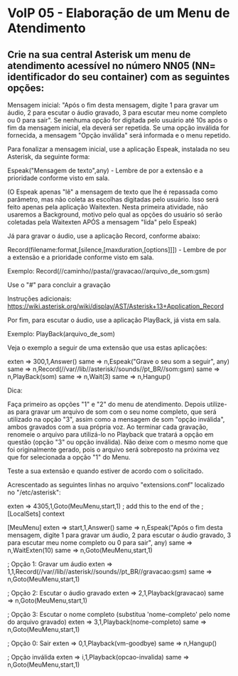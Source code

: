 # VoIP 05 - Elaboração de um Menu de Atendimento


## Crie na sua central Asterisk um menu de atendimento acessível no número NN05 (NN= identificador do seu container) com as seguintes opções:

Mensagem inicial: "Após o fim desta mensagem, digite 1 para gravar um áudio, 2 para escutar o áudio gravado, 3 para escutar meu nome completo ou 0 para sair". Se nenhuma opção for digitada pelo usuário até 10s após o fim da mensagem inicial, ela deverá ser repetida. Se uma opção inválida for fornecida, a mensagem "Opção inválida" será informada e o menu repetido.

Para fonalizar a mensagem inicial, use a aplicação Espeak, instalada no seu Asterisk, da seguinte forma:

Espeak("Mensagem de texto",any) - Lembre de por a extensão e a prioridade conforme visto em sala.

(O Espeak apenas "lê" a mensagem de texto que lhe é repassada como parâmetro, mas não coleta as escolhas digitadas pelo usuário. Isso será feito apenas pela aplicação Waitexten. Nesta primeira atividade, não usaremos a Background, motivo pelo qual as opções do usuário só serão coletadas pela Waitexten APÓS a mensagem "lida" pelo Espeak)

Já para gravar o áudio, use a aplicação Record, conforme abaixo:

Record(filename:format,[silence,[maxduration,[options]]]) - Lembre de por a extensão e a prioridade conforme visto em sala.

Exemplo: Record(//caminho//pasta//gravacao//arquivo_de_som:gsm)

Use o "#" para concluir a gravação

Instruções adicionais: https://wiki.asterisk.org/wiki/display/AST/Asterisk+13+Application_Record

Por fim, para escutar o áudio, use a aplicação PlayBack, já vista em sala.

Exemplo: PlayBack(arquivo_de_som)

Veja o exemplo a seguir de uma extensão que usa estas aplicações:

exten => 300,1,Answer()
same => n,Espeak("Grave o seu som a seguir", any)
same => n,Record(//var//lib//asterisk//sounds//pt_BR//som:gsm)
same => n,PlayBack(som)
same => n,Wait(3)
same => n,Hangup()

Dica:

Faça primeiro as opções "1" e "2" do menu de atendimento. Depois utilize-as para gravar um arquivo de som com o seu nome completo, que será utilizado na opção "3", assim como a mensagem de som "opção inválida", ambos gravados com a sua própria voz. Ao terminar cada gravação, renomeie o arquivo para utilizá-lo no Playback que tratará a opção em questão (opção "3" ou opção inválida). Não deixe com o mesmo nome que foi originalmente gerado, pois o arquivo será sobreposto na próxima vez que for selecionada a opção "1" do Menu.

Teste a sua extensão e quando estiver de acordo com o solicitado.


Acrescentado as seguintes linhas no arquivo "extensions.conf" localizado no "/etc/asterisk":


exten => 4305,1,Goto(MeuMenu,start,1)	; add this to the end of the
					; [LocalSets] context


[MeuMenu]
exten => start,1,Answer()
        same => n,Espeak("Após o fim desta mensagem, digite 1 para gravar um áudio, 2 para escutar o áudio gravado, 3 para escutar meu nome completo ou 0 para sair", any)
        same => n,WaitExten(10)
        same => n,Goto(MeuMenu,start,1)

; Opção 1: Gravar um áudio
exten => 1,1,Record(//var//lib//asterisk//sounds//pt_BR//gravacao:gsm)
        same => n,Goto(MeuMenu,start,1)

; Opção 2: Escutar o áudio gravado
exten => 2,1,Playback(gravacao)
        same => n,Goto(MeuMenu,start,1)

; Opção 3: Escutar o nome completo (substitua 'nome-completo' pelo nome do arquivo gravado)
exten => 3,1,Playback(nome-completo)
        same => n,Goto(MeuMenu,start,1)

; Opção 0: Sair
exten => 0,1,Playback(vm-goodbye)
        same => n,Hangup()

; Opção inválida
exten => i,1,Playback(opcao-invalida)
        same => n,Goto(MeuMenu,start,1)





